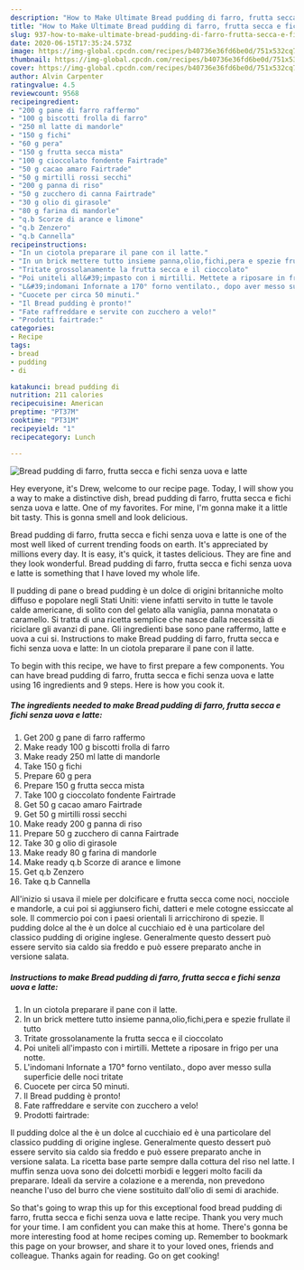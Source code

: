 ```yaml
---
description: "How to Make Ultimate Bread pudding di farro, frutta secca e fichi senza uova e latte"
title: "How to Make Ultimate Bread pudding di farro, frutta secca e fichi senza uova e latte"
slug: 937-how-to-make-ultimate-bread-pudding-di-farro-frutta-secca-e-fichi-senza-uova-e-latte
date: 2020-06-15T17:35:24.573Z
image: https://img-global.cpcdn.com/recipes/b40736e36fd6be0d/751x532cq70/bread-pudding-di-farro-frutta-secca-e-fichi-senza-uova-e-latte-recipe-main-photo.jpg
thumbnail: https://img-global.cpcdn.com/recipes/b40736e36fd6be0d/751x532cq70/bread-pudding-di-farro-frutta-secca-e-fichi-senza-uova-e-latte-recipe-main-photo.jpg
cover: https://img-global.cpcdn.com/recipes/b40736e36fd6be0d/751x532cq70/bread-pudding-di-farro-frutta-secca-e-fichi-senza-uova-e-latte-recipe-main-photo.jpg
author: Alvin Carpenter
ratingvalue: 4.5
reviewcount: 9568
recipeingredient:
- "200 g pane di farro raffermo"
- "100 g biscotti frolla di farro"
- "250 ml latte di mandorle"
- "150 g fichi"
- "60 g pera"
- "150 g frutta secca mista"
- "100 g cioccolato fondente Fairtrade"
- "50 g cacao amaro Fairtrade"
- "50 g mirtilli rossi secchi"
- "200 g panna di riso"
- "50 g zucchero di canna Fairtrade"
- "30 g olio di girasole"
- "80 g farina di mandorle"
- "q.b Scorze di arance e limone"
- "q.b Zenzero"
- "q.b Cannella"
recipeinstructions:
- "In un ciotola preparare il pane con il latte."
- "In un brick mettere tutto insieme panna,olio,fichi,pera e spezie frullate il tutto"
- "Tritate grossolanamente la frutta secca e il cioccolato"
- "Poi uniteli all&#39;impasto con i mirtilli. Mettete a riposare in frigo per una notte."
- "L&#39;indomani Infornate a 170° forno ventilato., dopo aver messo sulla superficie delle noci tritate"
- "Cuocete per circa 50 minuti."
- "Il Bread pudding è pronto!"
- "Fate raffreddare e servite con zucchero a velo!"
- "Prodotti fairtrade:"
categories:
- Recipe
tags:
- bread
- pudding
- di

katakunci: bread pudding di 
nutrition: 211 calories
recipecuisine: American
preptime: "PT37M"
cooktime: "PT31M"
recipeyield: "1"
recipecategory: Lunch

---
```



![Bread pudding di farro, frutta secca e fichi senza uova e latte](https://img-global.cpcdn.com/recipes/b40736e36fd6be0d/751x532cq70/bread-pudding-di-farro-frutta-secca-e-fichi-senza-uova-e-latte-recipe-main-photo.jpg)

Hey everyone, it's Drew, welcome to our recipe page. Today, I will show you a way to make a distinctive dish, bread pudding di farro, frutta secca e fichi senza uova e latte. One of my favorites. For mine, I'm gonna make it a little bit tasty. This is gonna smell and look delicious.

Bread pudding di farro, frutta secca e fichi senza uova e latte is one of the most well liked of current trending foods on earth. It's appreciated by millions every day. It is easy, it's quick, it tastes delicious. They are fine and they look wonderful. Bread pudding di farro, frutta secca e fichi senza uova e latte is something that I have loved my whole life.

Il pudding di pane o bread pudding è un dolce di origini britanniche molto diffuso e popolare negli Stati Uniti: viene infatti servito in tutte le tavole calde americane, di solito con del gelato alla vaniglia, panna monatata o caramello. Si tratta di una ricetta semplice che nasce dalla necessità di riciclare gli avanzi di pane. Gli ingredienti base sono pane raffermo, latte e uova a cui si. Instructions to make Bread pudding di farro, frutta secca e fichi senza uova e latte: In un ciotola preparare il pane con il latte.


To begin with this recipe, we have to first prepare a few components. You can have bread pudding di farro, frutta secca e fichi senza uova e latte using 16 ingredients and 9 steps. Here is how you cook it.

<!--inarticleads1-->

##### The ingredients needed to make Bread pudding di farro, frutta secca e fichi senza uova e latte:

1. Get 200 g pane di farro raffermo
1. Make ready 100 g biscotti frolla di farro
1. Make ready 250 ml latte di mandorle
1. Take 150 g fichi
1. Prepare 60 g pera
1. Prepare 150 g frutta secca mista
1. Take 100 g cioccolato fondente Fairtrade
1. Get 50 g cacao amaro Fairtrade
1. Get 50 g mirtilli rossi secchi
1. Make ready 200 g panna di riso
1. Prepare 50 g zucchero di canna Fairtrade
1. Take 30 g olio di girasole
1. Make ready 80 g farina di mandorle
1. Make ready q.b Scorze di arance e limone
1. Get q.b Zenzero
1. Take q.b Cannella


All&#39;inizio si usava il miele per dolcificare e frutta secca come noci, nocciole e mandorle, a cui poi si aggiunsero fichi, datteri e mele cotogne essiccate al sole. Il commercio poi con i paesi orientali li arricchirono di spezie. Il pudding dolce al the è un dolce al cucchiaio ed è una particolare del classico pudding di origine inglese. Generalmente questo dessert può essere servito sia caldo sia freddo e può essere preparato anche in versione salata. 

<!--inarticleads2-->

##### Instructions to make Bread pudding di farro, frutta secca e fichi senza uova e latte:

1. In un ciotola preparare il pane con il latte.
1. In un brick mettere tutto insieme panna,olio,fichi,pera e spezie frullate il tutto
1. Tritate grossolanamente la frutta secca e il cioccolato
1. Poi uniteli all&#39;impasto con i mirtilli. Mettete a riposare in frigo per una notte.
1. L&#39;indomani Infornate a 170° forno ventilato., dopo aver messo sulla superficie delle noci tritate
1. Cuocete per circa 50 minuti.
1. Il Bread pudding è pronto!
1. Fate raffreddare e servite con zucchero a velo!
1. Prodotti fairtrade:


Il pudding dolce al the è un dolce al cucchiaio ed è una particolare del classico pudding di origine inglese. Generalmente questo dessert può essere servito sia caldo sia freddo e può essere preparato anche in versione salata. La ricetta base parte sempre dalla cottura del riso nel latte. I muffin senza uova sono dei dolcetti morbidi e leggeri molto facili da preparare. Ideali da servire a colazione e a merenda, non prevedono neanche l&#39;uso del burro che viene sostituito dall&#39;olio di semi di arachide. 

So that's going to wrap this up for this exceptional food bread pudding di farro, frutta secca e fichi senza uova e latte recipe. Thank you very much for your time. I am confident you can make this at home. There's gonna be more interesting food at home recipes coming up. Remember to bookmark this page on your browser, and share it to your loved ones, friends and colleague. Thanks again for reading. Go on get cooking!
